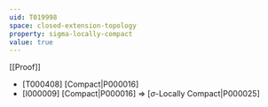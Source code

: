 ```yaml
---
uid: T019998
space: closed-extension-topology
property: sigma-locally-compact
value: true
---
```

[[Proof]]

* [T000408] [Compact|P000016]
* [I000009] [Compact|P000016] => [$\sigma$-Locally Compact|P000025]

